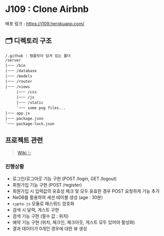 # J109 : Clone Airbnb

배포 링크 : https://j109.herokuapp.com/

## 🗂 디렉토리 구조
```
/.github : 템플릿이 담겨 있는 폴더
/server
|ㅡㅡ /bin
|ㅡㅡ /database
|ㅡㅡ /models
|ㅡㅡ /router
|ㅡㅡ /views
     |ㅡㅡ /css
     |ㅡㅡ /js
     |ㅡㅡ /static
     `ㅡㅡ some pug files...
|ㅡㅡ app.js
|ㅡㅡ package.json
`ㅡㅡ package-lock.json
```

## 프로젝트 관련
> [Wiki ✨](https://github.com/sbyeol3/javascript-w1-airbnb/wiki)

### 진행상황

- 로그인/로그아웃 기능 구현 (POST /login, GET /logout)
- 회원가입 기능 구현 (POST /register)
- 회원가입 시 입력값의 유효성 체크 및 모두 유효한 경우 POST 요청하게 기능 추가
- NeDB를 활용하여 세션 테이블 생성 (age : 30분)
- `cypto-js` 모듈로 패스워드 암호화
- 검색 시 달력, 게스트 구현
- 검색 기능 구현 (필수 값 : 위치)
- 예약 기능 구현 (위치, 체크인, 체크아웃, 게스트 모두 있어야 활성화)
- 결과 데이터가 0개인 경우에 대한 뷰 생성